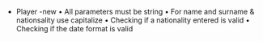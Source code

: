 - Player
  -new
    • All parameters must be string
    • For name and surname & nationsality use capitalize
    • Checking if a nationality entered is valid
    • Checking if the date format is valid
